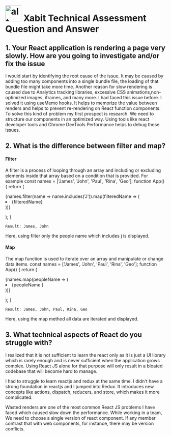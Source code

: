 # <img src="https://media-exp1.licdn.com/dms/image/C560BAQFFB5MAXrtEiQ/company-logo_200_200/0/1659437242707?e=1669248000&v=beta&t=t4-wDGSdhVcLz_6iELwGf3eCpJIh-c8SBVG4CRLGxJE" alt="alt text" width="50" height="50">                  Xabit Technical Assessment Question and Answer


## 1. Your React application is rendering a page very slowly. How are you going to investigate and/or fix the issue



I would start by identifying the root cause of the issue. It may be caused by adding too many components into a single bundle file, the loading of that bundle file might take more time. Another reason for slow rendering is caused due to Analytics tracking libraries, excessive CSS animations,non-optimized images, iframes, and many more. I had faced this issue before. I solved it using useMemo hooks. It helps to memorize the value between renders and helps to prevent re-rendering on React function components. To solve this kind of problem my first prospect is research. We need to structure our components in an optimized way. Using tools like react developer tools and Chrome DevTools Performance helps to debug these issues. 

                                 
                                 
                 

## 2. What is the difference between filter and map?

#### Filter

A filter is a process of looping through an array and including or excluding elements inside that array based on a condition that is provided.
For example
const names = ['James', 'John', 'Paul', 'Rina', 'Geo'];
function App() {
 return ( <div> 
{names.filter(name => name.includes('J')).map(filteredName => ( <li> {filteredName} </li> ))}
 </div> ); 
}

`Result: James, John`

Here, using filter only the people name which includes j is displayed.

 #### Map
 
The map function is used to iterate over an array and manipulate or change data items. 
const names = ['James', 'John', 'Paul', 'Rina', 'Geo'];
function App() {
 return ( <div> 
{names.map(peopleName => ( <li> {peopleName } </li> ))}
 </div> ); 
}

`Result: James, John, Paul, Rina, Geo`

Here, using the map method all data are iterated and displayed.


## 3. What technical aspects of React do you struggle with?



I realized that it is not sufficient to learn the react only as it is just a UI library
 which is rarely enough and is never sufficient when the application grows complex. Using
 React JS alone for that purpose will only result in a bloated codebase that will become 
 hard to manage.
 
 
 I had to struggle to learn reactjs and redux at the same time. I didn't have a strong foundation
 in reactjs and I jumped into  Redux. It introduces new concepts like actions, dispatch, reducers,
and store, which makes it more complicated.


Wasted renders are one of the most common React JS problems I have faced which caused slow down the performance.
While working in a team, We need to choose a single version of react component. If any member  contrast that with web components, for instance, there may be version conflicts.
